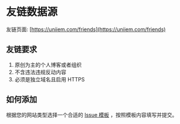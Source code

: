# 友链数据源

友链页面: [https://uniiem.com/friends](https://uniiem.com/friends)

## 友链要求

1. 原创为主的个人博客或者组织
2. 不含违法违规反动内容
3. 必须是独立域名且启用 HTTPS

## 如何添加

根据您的网站类型选择一个合适的 [Issue 模板](https://github.com/HoshinoSuzumi/friends/issues/new/choose) ，按照模板内容填写并提交。
